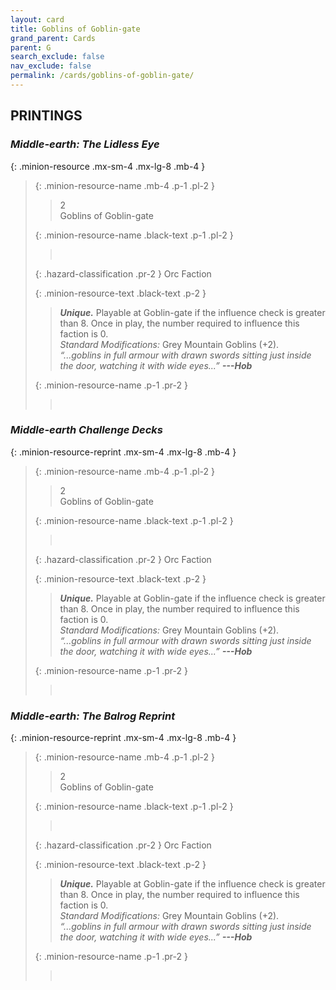 ```yaml
---
layout: card
title: Goblins of Goblin-gate
grand_parent: Cards
parent: G
search_exclude: false
nav_exclude: false
permalink: /cards/goblins-of-goblin-gate/
---
```


## PRINTINGS


### _Middle-earth: The Lidless Eye_

{: .minion-resource .mx-sm-4 .mx-lg-8 .mb-4 }
> {: .minion-resource-name .mb-4 .p-1 .pl-2 }
> > <div class="hazard-mp">2</div>
> > <div class="card-name">Goblins of Goblin-gate</div>
>
> {: .minion-resource-name .black-text .p-1 .pl-2 }
> > &nbsp;
>
> {: .hazard-classification .pr-2 }
> Orc Faction
>
> {: .minion-resource-text .black-text .p-2 }
> > _**Unique.**_ Playable at Goblin-gate if the influence check is greater than 8. Once in play, the number required to influence this faction is 0. <br>_Standard Modifications:_ Grey Mountain Goblins (+2). <br>_“...goblins in full armour with drawn swords sitting just inside the door, watching it with wide eyes...”_ ***---&NoBreak;Hob*** 
> 
> {: .minion-resource-name .p-1 .pr-2 }
> > <div class="card-shield"></div>
> > <div class="card-corruption-white">&nbsp;</div>

### _Middle-earth Challenge Decks_

{: .minion-resource-reprint .mx-sm-4 .mx-lg-8 .mb-4 }
> {: .minion-resource-name .mb-4 .p-1 .pl-2 }
> > <div class="hazard-mp">2</div>
> > <div class="card-name">Goblins of Goblin-gate</div>
>
> {: .minion-resource-name .black-text .p-1 .pl-2 }
> > &nbsp;
>
> {: .hazard-classification .pr-2 }
> Orc Faction
>
> {: .minion-resource-text .black-text .p-2 }
> > _**Unique.**_ Playable at Goblin-gate if the influence check is greater than 8. Once in play, the number required to influence this faction is 0. <br>_Standard Modifications:_ Grey Mountain Goblins (+2). <br>_“...goblins in full armour with drawn swords sitting just inside the door, watching it with wide eyes...”_ ***---&NoBreak;Hob*** 
> 
> {: .minion-resource-name .p-1 .pr-2 }
> > <div class="card-shield"></div>
> > <div class="card-corruption-white">&nbsp;</div>

### _Middle-earth: The Balrog Reprint_

{: .minion-resource-reprint .mx-sm-4 .mx-lg-8 .mb-4 }
> {: .minion-resource-name .mb-4 .p-1 .pl-2 }
> > <div class="hazard-mp">2</div>
> > <div class="card-name">Goblins of Goblin-gate</div>
>
> {: .minion-resource-name .black-text .p-1 .pl-2 }
> > &nbsp;
>
> {: .hazard-classification .pr-2 }
> Orc Faction
>
> {: .minion-resource-text .black-text .p-2 }
> > _**Unique.**_ Playable at Goblin-gate if the influence check is greater than 8. Once in play, the number required to influence this faction is 0. <br>_Standard Modifications:_ Grey Mountain Goblins (+2). <br>_“...goblins in full armour with drawn swords sitting just inside the door, watching it with wide eyes...”_ ***---&NoBreak;Hob*** 
> 
> {: .minion-resource-name .p-1 .pr-2 }
> > <div class="card-shield"></div>
> > <div class="card-corruption-white">&nbsp;</div>
